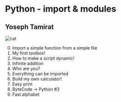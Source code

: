 # Python - import & modules
## Yoseph Tamirat

![cat](/home/yoseph/Documents/other/cat.jpg)

0. Import a simple function from a simple file
1. My first toolbox!
2. How to make a script dynamic!
3. Infinite addition
4. Who are you?
5. Everything can be imported
6. Build my own calculator!
7. Easy print
8. ByteCode -> Python #3
9. Fast alphabet
